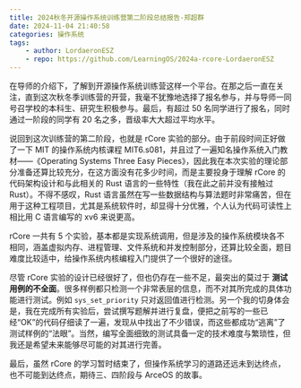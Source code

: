 ```yaml
---
title: 2024秋冬开源操作系统训练营第二阶段总结报告-郑超群
date: 2024-11-04 21:40:58
categories: 操作系统
tags:
    - author: LordaeronESZ
    - repo: https://github.com/LearningOS/2024a-rcore-LordaeronESZ
---
```


在导师的介绍下，了解到开源操作系统训练营这样一个平台。在那之后一直在关注，直到这次秋冬季训练营的开营，我毫不犹豫地选择了报名参与，并与导师一同号召学校的本科生、研究生积极参与。最后，有超过 50 名同学进行了报名，同时通过一阶段的同学有 20 名之多，晋级率大大超过平均水平。

说回到这次训练营的第二阶段，也就是 rCore 实验的部分。由于前段时间正好做了一下 MIT 的操作系统内核课程 MIT6.s081，并且过了一遍知名操作系统入门教材——《Operating Systems Three Easy Pieces》，因此我在本次实验的理论部分准备还算比较充分，在这方面没有花多少时间，而是主要投身于理解 rCore 的代码架构设计和与此相关的 Rust 语言的一些特性（我在此之前并没有接触过 Rust）。不得不感叹，Rust 语言虽然在写一些数据结构与算法题时非常痛苦，但在用于这种工程项目，尤其是系统软件时，却显得十分优雅，个人认为代码可读性上相比用 C 语言编写的 xv6 来说更高。

rCore 一共有 5 个实验，基本都是实现系统调用，但是涉及的操作系统模块各不相同，涵盖虚拟内存、进程管理、文件系统和并发控制部分，还算比较全面，题目难度比较适中，给操作系统内核编程入门提供了一个很好的途径。

尽管 rCore 实验的设计已经很好了，但也仍存在一些不足，最突出的莫过于 **测试用例的不全面**。很多样例都只检测一个非常表层的信息，而不对其所完成的具体功能进行测试。例如 `sys_set_priority` 只对返回值进行检测。另一个我的切身体会是，我在完成所有实验后，尝试撰写题解并进行复盘，便把之前写的一些已经“OK”的代码仔细读了一遍，发现从中找出了不少错误，而这些都成功“逃离”了测试样例的“法眼”。当然，编写全面细致的测试具备一定的技术难度与繁琐性，但我还是希望未来能够尽可能的对其进行完善。

最后，虽然 rCore 的学习暂时结束了，但操作系统学习的道路还远未到达终点，也不可能到达终点，期待三、四阶段与 ArceOS 的故事。